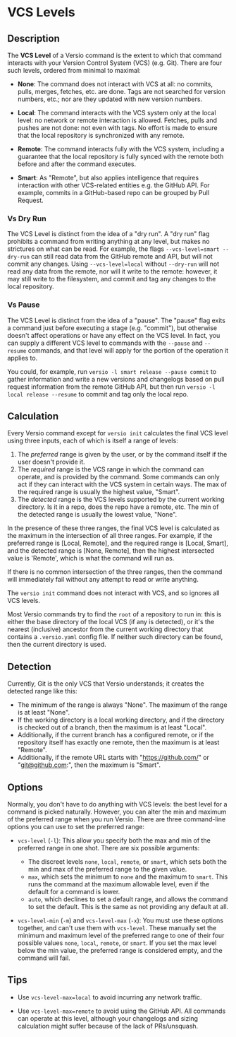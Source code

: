 # VCS Levels

## Description

The **VCS Level** of a Versio command is the extent to which that
command interacts with your Version Control System (VCS) (e.g. Git).
There are four such levels, ordered from minimal to maximal:

- **None**: The command does not interact with VCS at all: no commits,
  pulls, merges, fetches, etc. are done. Tags are not searched for
  version numbers, etc.; nor are they updated with new version numbers.

- **Local**: The command interacts with the VCS system only at the local
  level: no network or remote interaction is allowed. Fetches, pulls
  and pushes are not done: not even with tags. No effort is made to
  ensure that the local repository is synchronized with any remote.
  
- **Remote**: The command interacts fully with the VCS system, including
  a guarantee that the local repository is fully synced with the remote
  both before and after the command executes.

- **Smart**: As "Remote", but also applies intelligence that requires
  interaction with other VCS-related entities e.g. the GitHub API. For
  example, commits in a GitHub-based repo can be grouped by Pull
  Request.

### Vs Dry Run

The VCS Level is distinct from the idea of a "dry run". A "dry run" flag
prohibits a command from writing anything at any level, but makes no
strictures on what can be read. For example, the flags
`--vcs-level=smart --dry-run` can still read data from the GitHub remote
and API, but will not commit any changes. Using `--vcs-level=local`
without `--dry-run` will not read any data from the remote, nor will it
write to the remote: however, it may still write to the filesystem, and
commit and tag any changes to the local repository.

### Vs Pause

The VCS Level is distinct from the idea of a "pause". The "pause" flag
exits a command just before executing a stage (e.g. "commit"), but
otherwise doesn't affect operations or have any effect on the VCS level.
In fact, you can supply a different VCS level to commands with the
`--pause` and `--resume` commands, and that level will apply for the
portion of the operation it applies to.

You could, for example, run `versio -l smart release --pause commit` to
gather information and write a new versions and changelogs based on pull
request information from the remote GitHub API, but then run `versio -l
local release --resume` to commit and tag only the local repo.

## Calculation

Every Versio command except for `versio init` calculates the final VCS
level using three inputs, each of which is itself a range of levels:

1. The _preferred_ range is given by the user, or by the command itself
   if the user doesn't provide it.
1. The _required_ range is the VCS range in which the command can
   operate, and is provided by the command. Some commands can only act
   if they can interact with the VCS system in certain ways. The max of
   the required range is usually the highest value, "Smart".
1. The _detected_ range is the VCS levels supported by the current
   working directory. Is it in a repo, does the repo have a remote, etc.
   The min of the detected range is usually the lowest value, "None".

In the presence of these three ranges, the final VCS level is calculated
as the maximum in the intersection of all three ranges. For example, if
the preferred range is [Local, Remote], and the required range is
[Local, Smart], and the detected range is [None, Remote], then the
highest intersected value is 'Remote', which is what the command will
run as.

If there is no common intersection of the three ranges, then the command
will immediately fail without any attempt to read or write anything.

The `versio init` command does not interact with VCS, and so ignores all
VCS levels.

Most Versio commands try to find the `root` of a repository to run in:
this is either the base directory of the local VCS (if any is detected),
or it's the nearest (inclusive) ancestor from the current working
directory that contains a `.versio.yaml` config file. If neither such
directory can be found, then the current directory is used.

## Detection

Currently, Git is the only VCS that Versio understands; it creates the
detected range like this:

- The minimum of the range is always "None". The maximum of the range is
  at least "None".
- If the working directory is a local working directory, and if the
  directory is checked out of a branch, then the maximum is at least
  "Local".
- Additionally, if the current branch has a configured remote, or if the
  repository itself has exactly one remote, then the maximum is at least
  "Remote".
- Additionally, if the remote URL starts with "https://github.com/" or
  "git@github.com:", then the maximum is "Smart".

## Options

Normally, you don't have to do anything with VCS levels: the best level
for a command is picked naturally. However, you can alter the min and
maximum of the preferred range when you run Versio. There are three
command-line options you can use to set the preferred range:

- `vcs-level` (`-l`): This allow you specify both the max and min of the
  preferred range in one shot. There are six possible arguments:
  - The discreet levels `none`, `local`, `remote`, or `smart`, which
    sets both the min and max of the preferred range to the given value.
  - `max`, which sets the minimum to `none` and the maximum to `smart`.
    This runs the command at the maximum allowable level, even if the
    default for a command is lower.
  - `auto`, which declines to set a default range, and allows the
    command to set the default. This is the same as not providing any
    default at all.

- `vcs-level-min` (`-m`) and `vcs-level-max` (`-x`): You must use these
  options together, and can't use them with `vcs-level`. These manually
  set the minimum and maximum level of the preferred range to one of
  their four possible values `none`, `local`, `remote`, or `smart`. If
  you set the max level below the min value, the preferred range is
  considered empty, and the command will fail.

## Tips

- Use `vcs-level-max=local` to avoid incurring any network traffic.

- Use `vcs-level-max=remote` to avoid using the GitHub API. All commands
  can operate at this level, although your changelogs and sizing
  calculation might suffer because of the lack of PRs/unsquash.
